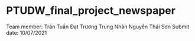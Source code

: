 # PTUDW_final_project_newspaper
Team member: 
  Trần Tuấn Đạt
  Trương Trung Nhân
  Nguyễn Thái Sơn
Submit date: 10/07/2021

